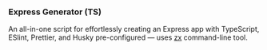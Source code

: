 ### Express Generator (TS)

An all-in-one script for effortlessly creating an Express app with TypeScript, ESlint, Prettier, and Husky pre-configured — uses [zx](https://github.com/google/zx) command-line tool.

